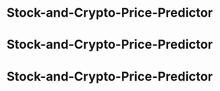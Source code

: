 # Stock-and-Crypto-Price-Predictor
# Stock-and-Crypto-Price-Predictor
# Stock-and-Crypto-Price-Predictor
